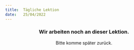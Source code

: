 ```yaml
---
title:  Tägliche Lektion
date:   25/04/2022
---
```


### <center>Wir arbeiten noch an dieser Lektion.</center>
<center>Bitte komme später zurück.</center>